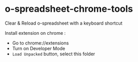# o-spreadsheet-chrome-tools

Clear & Reload o-spreadsheet with a keyboard shortcut

Install extension on chrome : 
 - Go to chrome://extensions
 - Turn on Developer Mode
 - `Load Unpacked` button, select this folder
